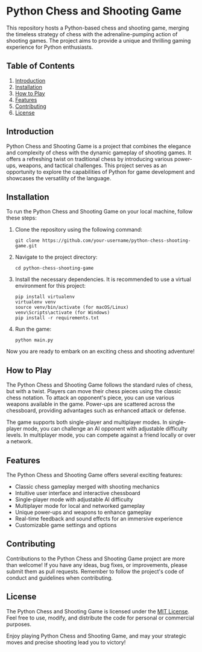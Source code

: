 
# Python Chess and Shooting Game

This repository hosts a Python-based chess and shooting game, merging the timeless strategy of chess with the adrenaline-pumping action of shooting games. The project aims to provide a unique and thrilling gaming experience for Python enthusiasts.

## Table of Contents
1. [Introduction](#introduction)
2. [Installation](#installation)
3. [How to Play](#how-to-play)
4. [Features](#features)
5. [Contributing](#contributing)
6. [License](#license)

## Introduction

Python Chess and Shooting Game is a project that combines the elegance and complexity of chess with the dynamic gameplay of shooting games. It offers a refreshing twist on traditional chess by introducing various power-ups, weapons, and tactical challenges. This project serves as an opportunity to explore the capabilities of Python for game development and showcases the versatility of the language.

## Installation

To run the Python Chess and Shooting Game on your local machine, follow these steps:

1. Clone the repository using the following command:

   ```
   git clone https://github.com/your-username/python-chess-shooting-game.git
   ```

2. Navigate to the project directory:

   ```
   cd python-chess-shooting-game
   ```

3. Install the necessary dependencies. It is recommended to use a virtual environment for this project:

   ```
   pip install virtualenv
   virtualenv venv
   source venv/bin/activate (for macOS/Linux)
   venv\Scripts\activate (for Windows)
   pip install -r requirements.txt
   ```

4. Run the game:

   ```
   python main.py
   ```

Now you are ready to embark on an exciting chess and shooting adventure!

## How to Play

The Python Chess and Shooting Game follows the standard rules of chess, but with a twist. Players can move their chess pieces using the classic chess notation. To attack an opponent's piece, you can use various weapons available in the game. Power-ups are scattered across the chessboard, providing advantages such as enhanced attack or defense.

The game supports both single-player and multiplayer modes. In single-player mode, you can challenge an AI opponent with adjustable difficulty levels. In multiplayer mode, you can compete against a friend locally or over a network.

## Features

The Python Chess and Shooting Game offers several exciting features:

- Classic chess gameplay merged with shooting mechanics
- Intuitive user interface and interactive chessboard
- Single-player mode with adjustable AI difficulty
- Multiplayer mode for local and networked gameplay
- Unique power-ups and weapons to enhance gameplay
- Real-time feedback and sound effects for an immersive experience
- Customizable game settings and options

## Contributing

Contributions to the Python Chess and Shooting Game project are more than welcome! If you have any ideas, bug fixes, or improvements, please submit them as pull requests. Remember to follow the project's code of conduct and guidelines when contributing.

## License

The Python Chess and Shooting Game is licensed under the [MIT License](https://opensource.org/licenses/MIT). Feel free to use, modify, and distribute the code for personal or commercial purposes.

Enjoy playing Python Chess and Shooting Game, and may your strategic moves and precise shooting lead you to victory!
